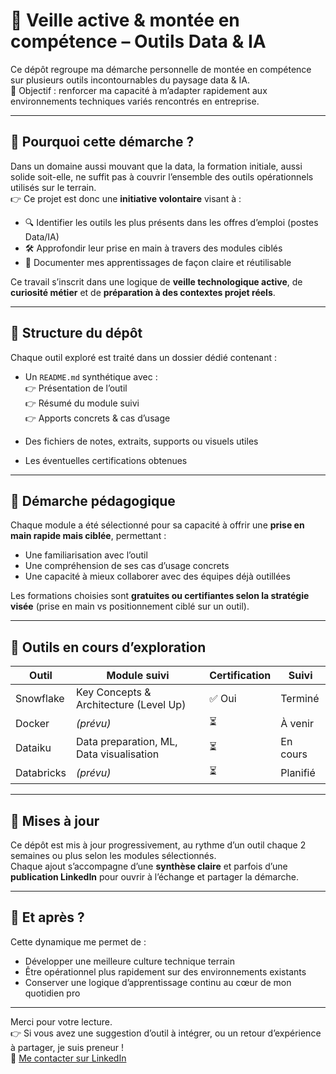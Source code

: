 # 🚀 Veille active & montée en compétence – Outils Data & IA

Ce dépôt regroupe ma démarche personnelle de montée en compétence sur plusieurs outils incontournables du paysage data & IA.  
🎯 Objectif : renforcer ma capacité à m’adapter rapidement aux environnements techniques variés rencontrés en entreprise.

---

## 🧭 Pourquoi cette démarche ?

Dans un domaine aussi mouvant que la data, la formation initiale, aussi solide soit-elle, ne suffit pas à couvrir l’ensemble des outils opérationnels utilisés sur le terrain.  
👉 Ce projet est donc une **initiative volontaire** visant à :

- 🔍 Identifier les outils les plus présents dans les offres d’emploi (postes Data/IA)
- 🛠️ Approfondir leur prise en main à travers des modules ciblés
- 📁 Documenter mes apprentissages de façon claire et réutilisable

Ce travail s’inscrit dans une logique de **veille technologique active**, de **curiosité métier** et de **préparation à des contextes projet réels**.

---

## 📂 Structure du dépôt

Chaque outil exploré est traité dans un dossier dédié contenant :

- Un `README.md` synthétique avec :  
  👉 Présentation de l’outil  
  👉 Résumé du module suivi  
  👉 Apports concrets & cas d’usage

- Des fichiers de notes, extraits, supports ou visuels utiles  
- Les éventuelles certifications obtenues


---

## 🧠 Démarche pédagogique

Chaque module a été sélectionné pour sa capacité à offrir une **prise en main rapide mais ciblée**, permettant :

- Une familiarisation avec l’outil
- Une compréhension de ses cas d’usage concrets
- Une capacité à mieux collaborer avec des équipes déjà outillées

Les formations choisies sont **gratuites ou certifiantes selon la stratégie visée** (prise en main vs positionnement ciblé sur un outil).

---

## 📌 Outils en cours d’exploration

| Outil       | Module suivi                                | Certification | Suivi       |
|-------------|----------------------------------------------|----------------|-------------|
| Snowflake   | Key Concepts & Architecture (Level Up)       | ✅ Oui         | Terminé      |
| Docker      | *(prévu)*                                 | ⏳             | À venir     |
| Dataiku     | Data preparation, ML, Data visualisation                                   | ⏳             | En cours    |
| Databricks  | *(prévu)*                                    | ⏳             | Planifié    |

---

## 🔁 Mises à jour

Ce dépôt est mis à jour progressivement, au rythme d’un outil chaque 2 semaines ou plus selon les modules sélectionnés.  
Chaque ajout s’accompagne d’une **synthèse claire** et parfois d’une **publication LinkedIn** pour ouvrir à l’échange et partager la démarche.

---

## 🧩 Et après ?

Cette dynamique me permet de :  
- Développer une meilleure culture technique terrain  
- Être opérationnel plus rapidement sur des environnements existants  
- Conserver une logique d’apprentissage continu au cœur de mon quotidien pro

---

Merci pour votre lecture.  
👉 Si vous avez une suggestion d’outil à intégrer, ou un retour d’expérience à partager, je suis preneur !  
🔗 [Me contacter sur LinkedIn](https://www.linkedin.com/in/kevin-kenang/)

